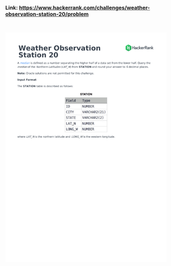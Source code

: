 ### Link: https://www.hackerrank.com/challenges/weather-observation-station-20/problem

&nbsp;

![](weather-observation-station-20-English-1.png)
